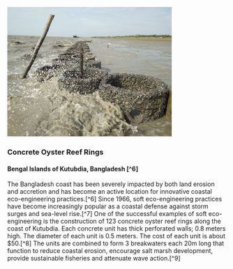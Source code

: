 ![image](./Figure2.png)

### Concrete Oyster Reef Rings 
#### Bengal Islands of Kutubdia, Bangladesh [^6]

The Bangladesh coast has been severely impacted by both land erosion and accretion and has become an active location for innovative coastal eco-engineering practices.[^6] Since 1966, soft eco-engineering practices have become increasingly popular as a coastal defense against storm surges and sea-level rise.[^7] One of the successful examples of soft eco-engineering is the construction of 123 concrete oyster reef rings along the coast of Kutubdia. Each concrete unit has thick perforated walls; 0.8 meters high. The diameter of each unit is 0.5 meters. The cost of each unit is about $50.[^8] The units are combined to form 3 breakwaters each 20m long that function to reduce coastal erosion, encourage salt marsh development, provide sustainable fisheries and attenuate wave action.[^9]
